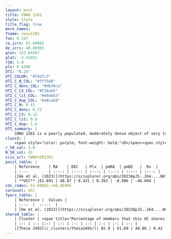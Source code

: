 ```yaml
---
layout: post
title: CWNU 1381
style: style
title_flag: true
more_names: 
fname: cwnu1381
fov: 0.167
ra_icrs: 61.69082
de_icrs: 48.86965
glon: 152.64267
glat: -2.41851
r50: 5.0
plx: 0.4306
UTI: "0.25"
UTI_COLOR: "#fdd7c3"
UTI_C_N_COL: "#fff5d8"
UTI_C_dens_COL: "#dbf0ca"
UTI_C_C3_COL: "#f3bab5"
UTI_C_lit_COL: "#e0a6b3"
UTI_C_dup_COL: "#a6cab9"
UTI_C_N: 0.41
UTI_C_dens: 0.72
UTI_C_C3: 0.12
UTI_C_lit: 0.0
UTI_C_dup: 1.0
UTI_summary: |
    CWNU 1381 is a poorly populated, moderately dense object of very low C3 quality. It was recently reported in the literature. This object shares a large percentage of members with a later reported entry.
class3: |
    <span style="color: purple; font-weight: bold;">D</span><span style="color: red; font-weight: bold;">C</span>
r_50_val: 5.0
N_50_val: 41
scix_url: CWNU%201381
posit_table: |
    | Reference    | RA    | DEC   | Plx  | pmRA  | pmDE   |  Rv  |
    | :---         | :---: | :---: | :---: | :---: | :---: | :---: |
    |[He et al. (2023)](https://scixplorer.org/abs/2023ApJS..264....8H) | 61.691 | 48.868 | 0.441 | 0.373 | -0.987 | -- |
    | **UCC** |61.691 | 48.87 | 0.431 | 0.393 | -0.986 | -48.044 | 
cds_radec: 61.69082,+48.86965
carousel: UCC
fpars_table: |
    | Reference |  Values |
    | :---  |  :---:  |
    | [He et al. (2023)](https://scixplorer.org/abs/2023ApJS..264....8H) | `A0=2.25, m-M=11.55, logAge=8.55` |
shared_table: |
    | Cluster | <span title="Percentage of members that this OC shares with the ones listed">%</span>   | RA   | DEC   | Plx   | pmRA  | pmDE  | Rv | UTI |
    | :-: | :-: |:-: | :-: | :-: | :-: | :-: | :-: | :-: |
    |[Theia 2493](/_clusters/theia2493/)| 82.9 | 61.69 | 48.86 | 0.42 | 0.39 | -0.98 | -48.04 |0.02 |
---
```

